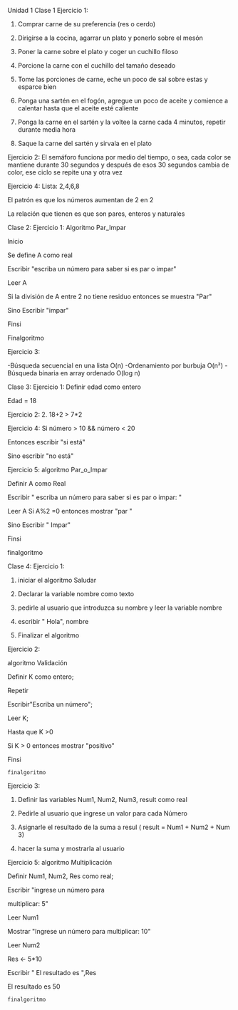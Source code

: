 Unidad 1
Clase 1 
Ejercicio 1:
1. Comprar carne de su preferencia (res o cerdo)

2. Dirigirse a la cocina, agarrar un plato y ponerlo sobre el mesón 

3. Poner la carne sobre el plato y coger un cuchillo filoso

4. Porcione la carne con el cuchillo del tamaño deseado 

5. Tome las porciones de carne, eche un poco de sal sobre estas y esparce bien

6. Ponga una sartén en el fogón, agregue un poco de aceite y comience a calentar hasta que el aceite esté caliente 

7. Ponga la carne en el sartén y la voltee la carne cada 4 minutos, repetir durante media hora

8. Saque la carne del sartén y sirvala en el plato

Ejercicio 2:
El semáforo funciona por medio del tiempo, o sea, cada color se mantiene durante 30 segundos y después de esos 30 segundos cambia de color, ese ciclo se repite una y otra vez

Ejercicio 4:
Lista: 2,4,6,8

El patrón es que los números aumentan de 2 en 2

La relación que tienen es que son pares, enteros y naturales 

Clase 2:
Ejercicio 1:
Algoritmo Par_Impar 

Inicio

Se define A como real

Escribir "escriba un número para saber si es par o impar"

Leer A

Si la división de A entre 2 no tiene residuo entonces se muestra "Par"

Sino Escribir "impar"

Finsi

Finalgoritmo

Ejercicio 3:

-Búsqueda secuencial en una lista O(n)
-Ordenamiento por burbuja O(n²)
-Búsqueda binaria en array ordenado O(log n)

Clase 3:
Ejercicio 1:
 Definir edad como entero

Edad = 18

Ejercicio 2:
2. 18+2 > 7*2

Ejercicio 4:
Si número > 10 && número < 20

Entonces escribir "si está"

Sino escribir "no está"

Ejercicio 5: 
algoritmo Par_o_Impar

 Definir A como Real

Escribir " escriba un número para saber si es par o impar: "

Leer A
Si  A%2  =0 entonces mostrar "par "

Sino Escribir " Impar"

Finsi 

finalgoritmo

Clase 4:
Ejercicio 1:

1. iniciar el algoritmo Saludar

2. Declarar la variable nombre como texto

3. pedirle al usuario que introduzca su nombre y leer la variable nombre

4. escribir " Hola", nombre 

5. Finalizar el algoritmo 

Ejercicio 2:

algoritmo Validación 

 Definir K como entero;

Repetir 

Escribir"Escriba un número";

Leer K;

Hasta que K >0

Si K > 0 entonces mostrar "positivo"

Finsi

    finalgoritmo


Ejercicio 3:

1. Definir las variables Num1, Num2, Num3, result como real

2. Pedirle al usuario que ingrese un valor para cada Número 

3. Asignarle el resultado de la suma a resul ( result = Num1 + Num2 + Num 3)

4. hacer la suma y mostrarla al usuario 

Ejercicio 5:
algoritmo Multiplicación 

 Definir Num1, Num2, Res como real;

Escribir "ingrese un número para 

multiplicar: 5"

Leer Num1

Mostrar "Ingrese un número para multiplicar: 10"

Leer Num2

Res <- 5*10

Escribir " El resultado es ",Res

El resultado es 50

    finalgoritmo

